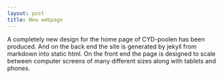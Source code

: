 ```yaml
---
layout: post
title: New webpage
---
```


A completely new design for the home page of CYD-poolen has been produced. And on the back end the site is generated by jekyll from markdown into static html. On the front end the page is designed to scale between computer screens of many different sizes along with tablets and phones.
